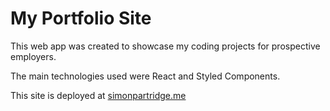 # My Portfolio Site

This web app was created to showcase my coding projects for prospective employers.

The main technologies used were React and Styled Components.

This site is deployed at [simonpartridge.me](https://www.simonpartridge.me/)
